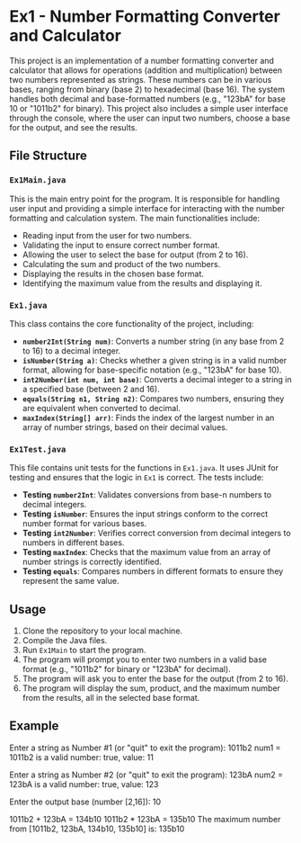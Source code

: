 # Ex1 - Number Formatting Converter and Calculator

This project is an implementation of a number formatting
converter and calculator that allows for operations
(addition and multiplication) between two numbers represented as strings.
These numbers can be in various bases, ranging from binary (base 2) to hexadecimal (base 16).
The system handles both decimal and base-formatted numbers (e.g., "123bA" for base 10 or "1011b2" for binary).
This project also includes a simple user interface through the console, where the user can input two numbers,
choose a base for the output, and see the results.

## File Structure

### `Ex1Main.java`
This is the main entry point for the program. It is responsible for handling user input and providing a simple interface for interacting with the number formatting and calculation system.
The main functionalities include:
- Reading input from the user for two numbers.
- Validating the input to ensure correct number format.
- Allowing the user to select the base for output (from 2 to 16).
- Calculating the sum and product of the two numbers.
- Displaying the results in the chosen base format.
- Identifying the maximum value from the results and displaying it.

### `Ex1.java`
This class contains the core functionality of the project, including:
- **`number2Int(String num)`**: Converts a number string (in any base from 2 to 16) to a decimal integer.
- **`isNumber(String a)`**: Checks whether a given string is in a valid number format, allowing for base-specific notation (e.g., "123bA" for base 10).
- **`int2Number(int num, int base)`**: Converts a decimal integer to a string in a specified base (between 2 and 16).
- **`equals(String n1, String n2)`**: Compares two numbers, ensuring they are equivalent when converted to decimal.
- **`maxIndex(String[] arr)`**: Finds the index of the largest number in an array of number strings, based on their decimal values.

### `Ex1Test.java`
This file contains unit tests for the functions in `Ex1.java`. It uses JUnit for testing and ensures that the logic in `Ex1` is correct. The tests include:
- **Testing `number2Int`**: Validates conversions from base-n numbers to decimal integers.
- **Testing `isNumber`**: Ensures the input strings conform to the correct number format for various bases.
- **Testing `int2Number`**: Verifies correct conversion from decimal integers to numbers in different bases.
- **Testing `maxIndex`**: Checks that the maximum value from an array of number strings is correctly identified.
- **Testing `equals`**: Compares numbers in different formats to ensure they represent the same value.

## Usage

1. Clone the repository to your local machine.
2. Compile the Java files.
3. Run `Ex1Main` to start the program.
4. The program will prompt you to enter two numbers in a valid base format (e.g., "1011b2" for binary or "123bA" for decimal).
5. The program will ask you to enter the base for the output (from 2 to 16).
6. The program will display the sum, product, and the maximum number from the results, all in the selected base format.

## Example

Enter a string as Number #1 (or "quit" to exit the program):
1011b2
num1 = 1011b2 is a valid number: true, value: 11

Enter a string as Number #2 (or "quit" to exit the program):
123bA
num2 = 123bA is a valid number: true, value: 123

Enter the output base (number [2,16]):
10

1011b2 + 123bA = 134b10
1011b2 * 123bA = 135b10
The maximum number from [1011b2, 123bA, 134b10, 135b10] is:
135b10



